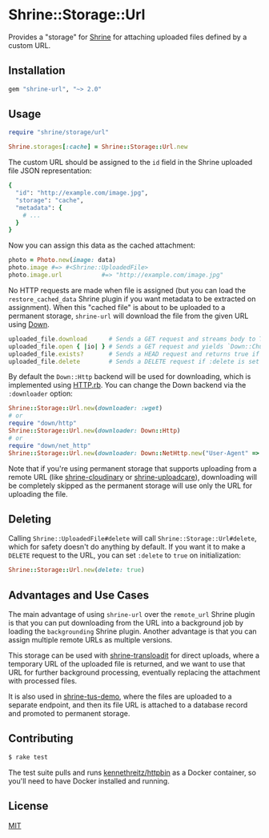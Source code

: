 # Shrine::Storage::Url

Provides a "storage" for [Shrine] for attaching uploaded files defined by a
custom URL.

## Installation

```rb
gem "shrine-url", "~> 2.0"
```

## Usage

```rb
require "shrine/storage/url"

Shrine.storages[:cache] = Shrine::Storage::Url.new
```

The custom URL should be assigned to the `id` field in the Shrine uploaded file
JSON representation:

```rb
{
  "id": "http://example.com/image.jpg",
  "storage": "cache",
  "metadata": {
    # ...
  }
}
```

Now you can assign this data as the cached attachment:

```rb
photo = Photo.new(image: data)
photo.image #=> #<Shrine::UploadedFile>
photo.image.url           #=> "http://example.com/image.jpg"
```

No HTTP requests are made when file is assigned (but you can load the
`restore_cached_data` Shrine plugin if you want metadata to be extracted on
assignment). When this "cached file" is about to be uploaded to a permanent
storage, `shrine-url` will download the file from the given URL using [Down].

```rb
uploaded_file.download      # Sends a GET request and streams body to Tempfile
uploaded_file.open { |io| } # Sends a GET request and yields `Down::ChunkedIO` ready for reading
uploaded_file.exists?       # Sends a HEAD request and returns true if response status is 2xx
uploaded_file.delete        # Sends a DELETE request if :delete is set to true
```

By default the `Down::Http` backend will be used for downloading, which is
implemented using [HTTP.rb]. You can change the Down backend via the
`:downloader` option:

```rb
Shrine::Storage::Url.new(downloader: :wget)
# or
require "down/http"
Shrine::Storage::Url.new(downloader: Down::Http)
# or
require "down/net_http"
Shrine::Storage::Url.new(downloader: Down::NetHttp.new("User-Agent" => "MyApp/1.0.0"))
```

Note that if you're using permanent storage that supports uploading from a
remote URL (like [shrine-cloudinary] or [shrine-uploadcare]), downloading will
be completely skipped as the permanent storage will use only the URL for
uploading the file.

## Deleting

Calling `Shrine::UploadedFile#delete` will call `Shrine::Storage::Url#delete`,
which for safety doesn't do anything by default. If you want it to make a
`DELETE` request to the URL, you can set `:delete` to `true` on initialization:

```rb
Shrine::Storage::Url.new(delete: true)
```

## Advantages and Use Cases

The main advantage of using `shrine-url` over the `remote_url` Shrine plugin is
that you can put downloading from the URL into a background job by loading the
`backgrounding` Shrine plugin. Another advantage is that you can assign
multiple remote URLs as multiple versions.

This storage can be used with [shrine-transloadit] for direct uploads, where a
temporary URL of the uploaded file is returned, and we want to use that URL for
further background processing, eventually replacing the attachment with
processed files.

It is also used in [shrine-tus-demo], where the files are uploaded to a
separate endpoint, and then its file URL is attached to a database record and
promoted to permanent storage.

## Contributing

```sh
$ rake test
```

The test suite pulls and runs [kennethreitz/httpbin] as a Docker container, so
you'll need to have Docker installed and running.

## License

[MIT](/LICENSE.txt)

[Shrine]: https://github.com/shrinerb/shrine
[shrine-transloadit]: https://github.com/shrinerb/shrine-transloadit
[shrine-tus-demo]: https://github.com/shrinerb/shrine-tus-demo
[shrine-cloudinary]: https://github.com/shrinerb/shrine-cloudinary
[shrine-uploadcare]: https://github.com/shrinerb/shrine-uploadcare
[Down]: https://github.com/janko-m/down
[HTTP.rb]: https://github.com/httprb/http
[kennethreitz/httpbin]: https://github.com/kennethreitz/httpbin
